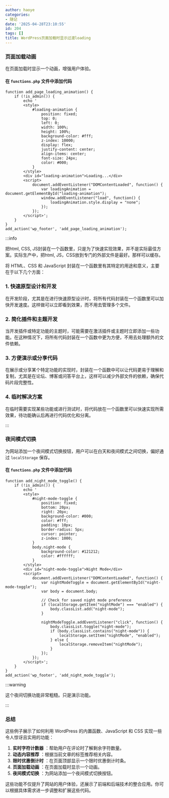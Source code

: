 ```yaml
---
author: haoye
categories:
- 随记
date: '2025-04-28T23:10:55'
id: 204
tags: []
title: WordPress页面加载时显示过渡loading
---
```


### 页面加载动画

在页面加载时显示一个动画，增强用户体验。

#### 在 `functions.php` 文件中添加代码

    
    
    function add_page_loading_animation() {
        if (!is_admin()) {
            echo '
            <style>
                #loading-animation {
                    position: fixed;
                    top: 0;
                    left: 0;
                    width: 100%;
                    height: 100%;
                    background-color: #fff;
                    z-index: 10000;
                    display: flex;
                    justify-content: center;
                    align-items: center;
                    font-size: 24px;
                    color: #000;
                }
            </style>
            <div id="loading-animation">Loading...</div>
            <script>
                document.addEventListener("DOMContentLoaded", function() {
                    var loadingAnimation = document.getElementById("loading-animation");
                    window.addEventListener("load", function() {
                        loadingAnimation.style.display = "none";
                    });
                });
            </script>';
        }
    }
    add_action('wp_footer', 'add_page_loading_animation');
    

:::info

把html, CSS, JS封装在一个函数里，只是为了快速实现效果，并不是实际最佳方案。实际生产中，把html,
JS，CSS放到专门的外部文件是最好。那样可以缓存。

将 HTML、CSS 和 JavaScript 封装在一个函数里有其特定的用途和意义，主要在于以下几个方面：

### 1\. 快速原型设计和开发

在开发阶段，尤其是在进行快速原型设计时，将所有代码封装在一个函数里可以加快开发速度。这样做可以立即看到效果，而不用去管理多个文件。

### 2\. 简化插件和主题开发

当开发插件或特定功能的主题时，可能需要在激活插件或主题时立即添加一些功能。在这种情况下，将所有代码封装在一个函数中更为方便，不用去处理额外的文件依赖。

### 3\. 方便演示或分享代码

在展示或分享某个特定功能的实现时，封装在一个函数中可以让代码更易于理解和复制，尤其是在论坛、博客或问答平台上，这样可以减少外部文件的依赖，确保代码片段完整性。

### 4\. 临时解决方案

在临时需要实现某些功能或进行测试时，将代码放在一个函数里可以快速实现所需效果，待功能确认后再进行代码优化和分离。

:::

### 夜间模式切换

为网站添加一个夜间模式切换按钮，用户可以在白天和夜间模式之间切换，偏好通过 `localStorage` 保存。

#### 在 `functions.php` 文件中添加代码

    
    
    function add_night_mode_toggle() {
        if (!is_admin()) {
            echo '
            <style>
                #night-mode-toggle {
                    position: fixed;
                    bottom: 20px;
                    right: 20px;
                    background-color: #000;
                    color: #fff;
                    padding: 10px;
                    border-radius: 5px;
                    cursor: pointer;
                    z-index: 1000;
                }
                body.night-mode {
                    background-color: #121212;
                    color: #ffffff;
                }
            </style>
            <div id="night-mode-toggle">Night Mode</div>
            <script>
                document.addEventListener("DOMContentLoaded", function() {
                    var nightModeToggle = document.getElementById("night-mode-toggle");
                    var body = document.body;
    
                    // Check for saved night mode preference
                    if (localStorage.getItem("nightMode") === "enabled") {
                        body.classList.add("night-mode");
                    }
    
                    nightModeToggle.addEventListener("click", function() {
                        body.classList.toggle("night-mode");
                        if (body.classList.contains("night-mode")) {
                            localStorage.setItem("nightMode", "enabled");
                        } else {
                            localStorage.removeItem("nightMode");
                        }
                    });
                });
            </script>';
        }
    }
    add_action('wp_footer', 'add_night_mode_toggle');
    

:::warning

这个夜间切换功能非常粗糙。只是演示功能。

:::

### 总结

这些例子展示了如何利用 WordPress 的内置函数、JavaScript 和 CSS 实现一些令人惊讶且实用的功能：

  1. **实时字符计数器** ：帮助用户在评论时了解剩余字符数量。
  2. **动态内容推荐** ：根据当前文章的标签推荐相关内容。
  3. **限时优惠倒计时** ：在页面顶部显示一个限时优惠倒计时条。
  4. **页面加载动画** ：在页面加载时显示一个动画。
  5. **夜间模式切换** ：为网站添加一个夜间模式切换按钮。

这些功能不仅提升了网站的用户体验，还展示了前端和后端技术的整合应用。你可以根据具体需求进一步调整和扩展这些代码。

